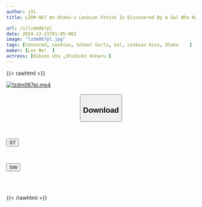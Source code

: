 ```yaml
---
author: j91
title: LZDM-067 An Otaku's Lesbian Fetish Is Discovered By A Gal Who Hangs Out With Him, And He Gets To Play With Her Pussy Up Close And Personal In After-school Lesbian Sex. Uta Hibiki And Kokoro Shizukuzuki

url: /v/lzdm067pl
date: 2024-12-21T01:05:00Z
image: "lzdm067pl.jpg"
tags: [Censored, Lesbian, School Girls, Gal, Lesbian Kiss, Otaku	]
maker: [Lez Re!  ]
actress: [Hibino Uta ,Shidzuki Koharu ]
---
```



{{< rawhtml >}}

<div class="video" data-videoid="ZDemyjDWwAUqG6M">
    <a href="javascript:;">
        <img src="/v/lzdm067pl/lzdm067pl.jpg" width="WIDTH" height="HEIGHT" alt="lzdm067pl.mp4" loading="lazy">
    </a>
</div>

<script type="text/javascript" src="https://j91.asia/asset/on-demand-st.js"></script>

<br>
  <link rel="stylesheet" href="https://j91.asia/asset/bs5.css">
  
  <center>
  <button class="btn btn-primary" type="button" data-bs-toggle="collapse" data-bs-target=".multi-collapse" aria-expanded="false" aria-controls="multiCollapseExample1 multiCollapseExample2"><h2>Download</h2></button></center>
</p>
<div class="row">
  <div class="col">
    <div class="collapse multi-collapse" id="multiCollapseExample1">
      <div class="card card-body">
	      	      <br>
<div class="buttons">  
<p><a href="/v/lzdm067pl/st.html" target="_blank"><button class="btn-hover color-3"><i class="fa fa-download"></i> ST</button></a></p></div>
    </div>
  </div>
</div>
  <div class="col">
    <div class="collapse multi-collapse" id="multiCollapseExample2">
      <div class="card card-body">
	      <br>
<div class="buttons">
<p><a href="/v/lzdm067pl/sw.html" target="_blank"><button class="btn-hover color-2"><i class="fa fa-download"></i> SW</button></a></p></div>
<br><br>
      </div>
    </div>
  </div>
</div>

{{< /rawhtml >}}